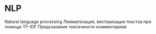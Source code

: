 # NLP
Natural language processing
Лемматизация, векторизация текстов при помощи TF-IDF
Предсказание токсичности комментариев
